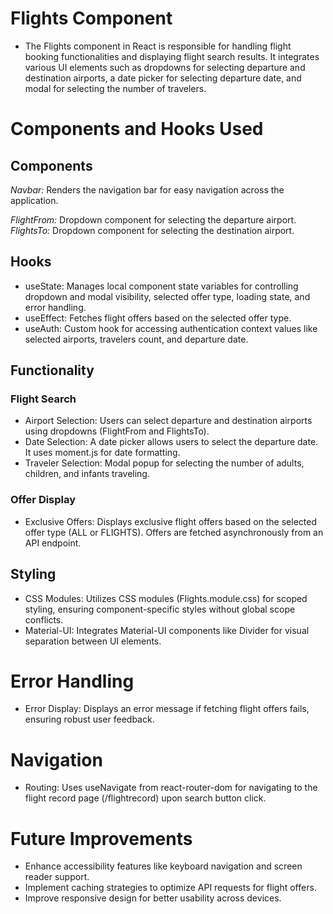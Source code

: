 # Flights Component
- The Flights component in React is responsible for handling flight booking functionalities and displaying flight search results. It integrates various UI elements such as dropdowns for selecting departure and destination airports, a date picker for selecting departure date, and modal for selecting the number of travelers.

# Components and Hooks Used
## Components
*Navbar:* Renders the navigation bar for easy navigation across the application.

*FlightFrom:* Dropdown component for selecting the departure airport.
*FlightsTo:* Dropdown component for selecting the destination airport.
## Hooks
- useState: Manages local component state variables for controlling dropdown and modal visibility, selected offer type, loading state, and error handling.
- useEffect: Fetches flight offers based on the selected offer type.
- useAuth: Custom hook for accessing authentication context values like selected airports, travelers count, and departure date.
## Functionality
### Flight Search
- Airport Selection: Users can select departure and destination airports using dropdowns (FlightFrom and FlightsTo).
- Date Selection: A date picker allows users to select the departure date. It uses moment.js for date formatting.
- Traveler Selection: Modal popup for selecting the number of adults, children, and infants traveling.
### Offer Display
- Exclusive Offers: Displays exclusive flight offers based on the selected offer type (ALL or FLIGHTS). Offers are fetched asynchronously from an API endpoint.
## Styling
- CSS Modules: Utilizes CSS modules (Flights.module.css) for scoped styling, ensuring component-specific styles without global scope conflicts.
- Material-UI: Integrates Material-UI components like Divider for visual separation between UI elements.
# Error Handling
- Error Display: Displays an error message if fetching flight offers fails, ensuring robust user feedback.
# Navigation
- Routing: Uses useNavigate from react-router-dom for navigating to the flight record page (/flightrecord) upon search button click.
# Future Improvements
- Enhance accessibility features like keyboard navigation and screen reader support.
- Implement caching strategies to optimize API requests for flight offers.
- Improve responsive design for better usability across devices.
